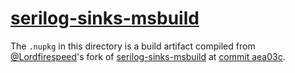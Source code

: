 # [serilog-sinks-msbuild](https://github.com/Lordfirespeed/serilog-sinks-msbuild)

The `.nupkg` in this directory is a build artifact compiled from [@Lordfirespeed](https://github.com/Lordfirespeed)'s
fork of [serilog-sinks-msbuild](https://github.com/serilog-contrib/serilog-sinks-msbuild) at
[commit aea03c](https://github.com/Lordfirespeed/serilog-sinks-msbuild/tree/aea03cec397eeb023e9498fd29e9bf2469630ff0).
